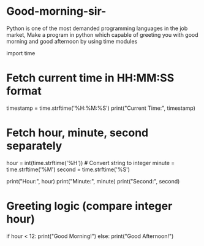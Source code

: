 # Good-morning-sir-
Python is one of the most demanded programming languages in the job market, Make a program in python which capable of  greeting you with good morning and good afternoon by using time modules 

import time

# Fetch current time in HH:MM:SS format
timestamp = time.strftime('%H:%M:%S')
print("Current Time:", timestamp)

# Fetch hour, minute, second separately
hour = int(time.strftime('%H'))  # Convert string to integer
minute = time.strftime('%M')
second = time.strftime('%S')

print("Hour:", hour)
print("Minute:", minute)
print("Second:", second)

# Greeting logic (compare integer hour)
if hour < 12:
    print("Good Morning!")
else:
    print("Good Afternoon!")
